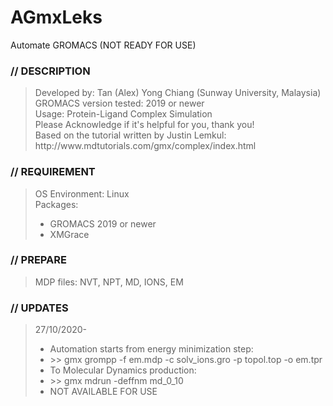 # AGmxLeks
Automate GROMACS (NOT READY FOR USE)

<h3>// DESCRIPTION <br/></h3>
<blockquote>
Developed by: Tan (Alex) Yong Chiang (Sunway University, Malaysia) <br/>
GROMACS version tested: 2019 or newer <br/>
Usage: Protein-Ligand Complex Simulation <br/>
Please Acknowledge if it's helpful for you, thank you! <br/>
Based on the tutorial written by Justin Lemkul: <br/>
http://www.mdtutorials.com/gmx/complex/index.html <br/>
</blockquote>

<h3>// REQUIREMENT <br/></h3>
<blockquote>	
OS Environment: Linux <br/>
Packages: 
<ul>
	<li>GROMACS 2019 or newer </li>
	<li>XMGrace </li>
</ul>
</blockquote>

<h3>// PREPARE <br/></h3>
<blockquote>	MDP files: NVT, NPT, MD, IONS, EM	<br/> </blockquote>

<h3>// UPDATES <br/></h3>
<blockquote>	
27/10/2020- 
<ul>
	<li>Automation starts from energy minimization step: </li>
	<li>>> gmx grompp -f em.mdp -c solv_ions.gro -p topol.top -o em.tpr </li>
	<li>To Molecular Dynamics production: </li>
	<li>>> gmx mdrun -deffnm md_0_10 </li>
	<li>NOT AVAILABLE FOR USE </li>
</ul>
</blockquote>

